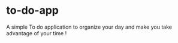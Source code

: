# to-do-app
A simple To do application to organize your day and make you take advantage of your time !

